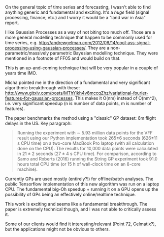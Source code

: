On the general topic of time series and forecasting, I wasn't able to find
anything generic and fundamental and exciting. It's a _huge_ field (signal
processing, finance, etc.) and I worry it would be a "land war in Asia" report.

I like Gaussian Processes as a way of not biting too much off. Those are a more
general modelling technique that happen to be commonly used for time series,
e.g.
http://andrewgelman.com/2012/06/14/cool-ass-signal-processing-using-gaussian-processes/.
They are a non-parametric/massively parametric Bayesian modelling technique.
They were mentioned in a footnote of FF05 and would build on that.

This is an up-and-coming technique that will be very popular in a couple of
years time IMO.

Micha pointed me in the direction of a fundamental and very significant
algorithmic breakthrough with these:
http://www.gitxiv.com/posts/MThYikh4v6mccqZhz/variational-fourier-features-for-gaussian-processes.
This makes it O(nm) instead of O(nm^2), i.e. very significant speedup (n is
number of data points, m is number of features).

The paper benchmarks the method using a "classic" GP dataset: 6m flight delays
in the US. Key paragraph:

> Running the experiment with ∼ 5.93 million data points for the VFF result using
> our Python implementation took 265±6 seconds (626±11 s CPU time) on a two-core
> MacBook Pro laptop (with all calculation done on the CPU). The results for
> 10,000 data points were calculated in 21 ± 2 seconds (27 ± 4 s CPU time). For
> comparison, according to Samo and Roberts (2016) running the String GP
> experiment took 91.0 hours total CPU time (or 15 h of wall-clock time on an
> 8-core machine).

Currently GPs are used mostly (entirely?!) for offline/batch analyses. The
public Tensorflow implementation of this new algorithm was run on a laptop CPU.
The fundamental big-Oh speedup + running it on a GPU opens up the possibility
of GPs being an effectively online/realtime technique.

This work is exciting and seems like a fundamental breakthrough. The paper is
extremely technical though, and I was not able to critically assess it.

Some of our clients would find it interesting/relevant (Point 72, Celmatix?),
but the applications might not be obvious to others.
